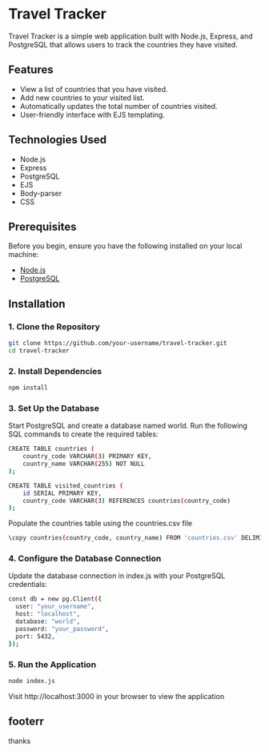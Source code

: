 # Travel Tracker

Travel Tracker is a simple web application built with Node.js, Express, and PostgreSQL that allows users to track the countries they have visited.

## Features

- View a list of countries that you have visited.
- Add new countries to your visited list.
- Automatically updates the total number of countries visited.
- User-friendly interface with EJS templating.

## Technologies Used

- Node.js
- Express
- PostgreSQL
- EJS
- Body-parser
- CSS

## Prerequisites

Before you begin, ensure you have the following installed on your local machine:

- [Node.js](https://nodejs.org/)
- [PostgreSQL](https://www.postgresql.org/)

## Installation

### 1. Clone the Repository

```bash
git clone https://github.com/your-username/travel-tracker.git
cd travel-tracker
```
### 2. Install Dependencies
```bash
npm install
```
### 3. Set Up the Database

Start PostgreSQL and create a database named world.
Run the following SQL commands to create the required tables:
```bash
CREATE TABLE countries (
    country_code VARCHAR(3) PRIMARY KEY,
    country_name VARCHAR(255) NOT NULL
);

CREATE TABLE visited_countries (
    id SERIAL PRIMARY KEY,
    country_code VARCHAR(3) REFERENCES countries(country_code)
);
```
Populate the countries table using the countries.csv file

```bash
\copy countries(country_code, country_name) FROM 'countries.csv' DELIMITER ',' CSV HEADER;
```

### 4. Configure the Database Connection
Update the database connection in index.js with your PostgreSQL credentials:
```bash
const db = new pg.Client({
  user: "your_username",
  host: "localhost",
  database: "world",
  password: "your_password",
  port: 5432,
});
```
### 5. Run the Application
```bash
node index.js
```
Visit http://localhost:3000 in your browser to view the application

## footerr
thanks 
